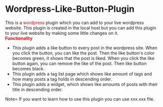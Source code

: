 # Wordpress-Like-Button-Plugin
This is a <span style="color:red">wordpress</span> plugin which you can add  to your live wordpress website. This plugin is created in the local host but you can add this plugin to your live website by making some little changes on it.<br>
<strong  style="color:red">Functionality </strong> <br>
* This plugin adds a like button to every post in the wordpress site. When you click the button, you can like the post. Then the like button's color becomes green, it shows that the post is liked. When you click the like button again, you can remove the like of the post. Then like button becomes black.
* This plugin adds a tag list page which shows like amount  of tags and how many posts a tag holds in descending order.
* This plugin adds a widget, which shows like amounts of posts with their title in descending order.

Note= If you want to learn how to use this plugin you can use xxx.xxx file.

